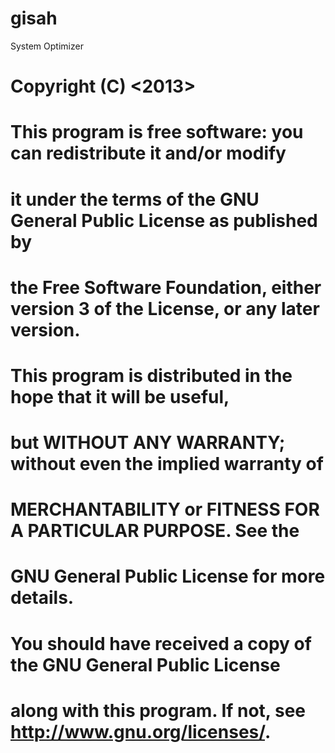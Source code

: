 gisah
=====

System Optimizer

# <GISAH>
# Copyright (C) <2013>  <Theatre-X>
# This program is free software: you can redistribute it and/or modify
# it under the terms of the GNU General Public License as published by
# the Free Software Foundation, either version 3 of the License, or any later version.

# This program is distributed in the hope that it will be useful,
# but WITHOUT ANY WARRANTY; without even the implied warranty of
# MERCHANTABILITY or FITNESS FOR A PARTICULAR PURPOSE.  See the
# GNU General Public License for more details.

# You should have received a copy of the GNU General Public License
# along with this program.  If not, see <http://www.gnu.org/licenses/>.

